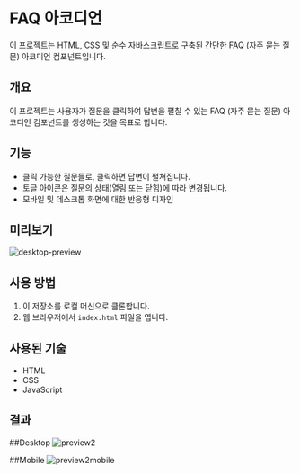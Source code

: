 # FAQ 아코디언

이 프로젝트는 HTML, CSS 및 순수 자바스크립트로 구축된 간단한 FAQ (자주 묻는 질문) 아코디언 컴포넌트입니다.

## 개요

이 프로젝트는 사용자가 질문을 클릭하여 답변을 펼칠 수 있는 FAQ (자주 묻는 질문) 아코디언 컴포넌트를 생성하는 것을 목표로 합니다.

## 기능

- 클릭 가능한 질문들로, 클릭하면 답변이 펼쳐집니다.
- 토글 아이콘은 질문의 상태(열림 또는 닫힘)에 따라 변경됩니다.
- 모바일 및 데스크톱 화면에 대한 반응형 디자인

## 미리보기
![desktop-preview](https://github.com/catmaker/Frontend-Challenge/assets/114233139/b3b4bb8f-1071-464e-8e98-7dd4a476d3a0)


## 사용 방법

1. 이 저장소를 로컬 머신으로 클론합니다.
2. 웹 브라우저에서 `index.html` 파일을 엽니다.

## 사용된 기술

- HTML
- CSS
- JavaScript

## 결과

##Desktop
![preview2](https://github.com/catmaker/Frontend-Challenge/assets/114233139/6793ca61-3a8b-421f-b01a-add45456ccdd)

##Mobile
![preview2mobile](https://github.com/catmaker/Frontend-Challenge/assets/114233139/1fb71ba0-4ffd-47c8-9662-0fc877b871b3)




